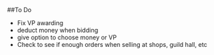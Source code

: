 ##To Do

* Fix VP awarding
* deduct money when bidding
* give option to choose money or VP
* Check to see if enough orders when selling at shops, guild hall, etc
